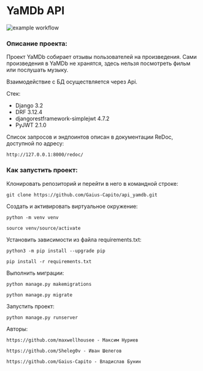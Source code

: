 # YaMDb API

![example workflow](https://github.com/sheleg0v/yamdb_final/actions/workflows/yamdb_workflow.yml/badge.svg)

### Описание проекта:

Проект YaMDb собирает отзывы пользователей на произведения. Сами произведения 
в YaMDb не хранятся, здесь нельзя посмотреть фильм или послушать музыку.

Взаимодействие с БД осуществляется через Api.

Стек:
- Django 3.2
- DRF 3.12.4
- djangorestframework-simplejwt 4.7.2
- PyJWT 2.1.0

Список запросов и эндпоинтов описан в документации ReDoc, доступной по адресу:
```
http://127.0.0.1:8000/redoc/
```

### Как запустить проект:
Клонировать репозиторий и перейти в него в командной строке:

```
git clone https://github.com/Gaius-Capito/api_yamdb.git
```

Cоздать и активировать виртуальное окружение:

```
python -m venv venv
```

```
source venv/source/activate
```

Установить зависимости из файла requirements.txt:

```
python3 -m pip install --upgrade pip
```

```
pip install -r requirements.txt
```

Выполнить миграции:

```
python manage.py makemigrations
```
```
python manage.py migrate
```

Запустить проект:

```
python manage.py runserver
```


Авторы: 
```
https://github.com/maxwellhousee - Максим Нуриев
```
```
https://github.com/Sheleg0v - Иван Шелегов
```
```
https://github.com/Gaius-Capito - Владислав Бунин
```
